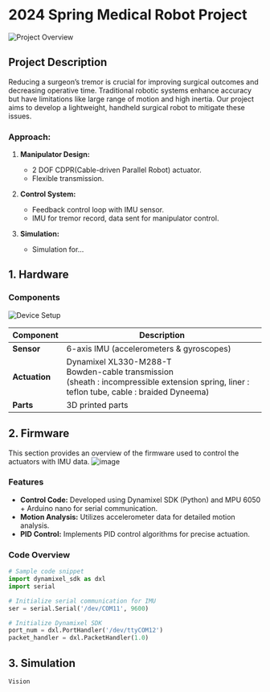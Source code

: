 # 2024 Spring Medical Robot Project
![Project Overview](https://github.com/dn0908/24-1_MedicalRobotProject/assets/94898107/eac5be34-a4ea-4aff-9291-83d0139e3387)

  
## Project Description

Reducing a surgeon’s tremor is crucial for improving surgical outcomes and decreasing operative time. Traditional robotic systems enhance accuracy but have limitations like large range of motion and high inertia. Our project aims to develop a lightweight, handheld surgical robot to mitigate these issues.

### Approach:
1. **Manipulator Design:** 
   - 2 DOF CDPR(Cable-driven Parallel Robot) actuator.
   - Flexible transmission.

2. **Control System:** 
   - Feedback control loop with IMU sensor.
   - IMU for tremor record, data sent for manipulator control.
    
3. **Simulation:** 
   - Simulation for...


  
## 1. Hardware

### Components
![Device Setup](https://github.com/dn0908/24-1_MedicalRobotProject/assets/94898107/76d03af7-3476-41e7-9ba6-e97054d1a286)


| Component    | Description                                                                                       |
|--------------|---------------------------------------------------------------------------------------------------|
| **Sensor**   | 6-axis IMU (accelerometers & gyroscopes)                                                          |
| **Actuation**| Dynamixel XL330-M288-T <br> Bowden-cable transmission <br> (sheath : incompressible extension spring, liner : teflon tube, cable : braided Dyneema) |
| **Parts**    | 3D printed parts  

  
## 2. Firmware
This section provides an overview of the firmware used to control the actuators with IMU data.
![image](https://github.com/dn0908/24-1_MedicalRobotProject/assets/94898107/c038872f-b11c-475c-882e-7445bb3f8efd)



### Features
- **Control Code:** Developed using Dynamixel SDK (Python) and MPU 6050 + Arduino nano for serial communication.
- **Motion Analysis:** Utilizes accelerometer data for detailed motion analysis.
- **PID Control:** Implements PID control algorithms for precise actuation.

### Code Overview

```python
# Sample code snippet
import dynamixel_sdk as dxl
import serial

# Initialize serial communication for IMU
ser = serial.Serial('/dev/COM11', 9600)

# Initialize Dynamixel SDK
port_num = dxl.PortHandler('/dev/ttyCOM12')
packet_handler = dxl.PacketHandler(1.0)
```

  
## 3. Simulation
    Vision
